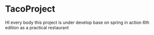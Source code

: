 # TacoProject
HI every body 
this project is under develop base on spring in action 6th edition as a practical restaurant
